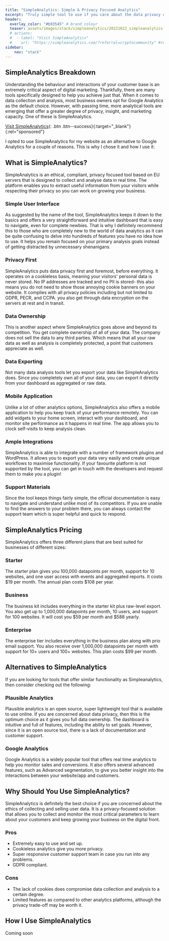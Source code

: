 ```yaml
---
title: "SimpleAnalytics: Simple & Privacy Focused Analytics"
excerpt: "Truly simple tool to use if you care about the data privacy of your visitors and want to comply with GDPR automatically."
header:
  overlay_color: "#b93545" # brand colour
  teaser: assets/images/stack/simpleanalytics/20221022_simpleanalytics.png
  # actions:
  #  - label: "Visit SimpleAnalytics"
  #    url: "https://simpleanalytics.com/?referral=cryptocommunity" #referral link
sidebar:
    nav: "stack"
---
```


## SimpleAnalytics Breakdown

Understanding the behaviour and interactions of your customer base is an extremely critical aspect of digital marketing. Thankfully, there are many tools specifically designed to help you achieve just that. When it comes to data collection and analysis, most business owners opt for Google Analytics as the default choice. However, with passing time, more analytical tools are emerging that offer a greater degree of privacy, insight, and marketing capacity. One of these is SimpleAnalytics.

[Visit SimpleAnalytics](https://simpleanalytics.com/?referral=cryptocommunity){: .btn .btn--success}{:target="_blank"}{:rel="sponsored"}

I opted to use SimpleAnalytics for my website as an alternative to Google Analytics for a couple of reasons. This is why I chose it and how I use it:

## What is SimpleAnalytics?

SimpleAnalytics is an ethical, compliant, privacy focused tool based on EU servers that is designed to collect and analyse data in real time. The platform enables you to extract useful information from your visitors while respecting their privacy so you can work on growing your business.

### Simple User Interface

As suggested by the name of the tool, SimpleAnalytics keeps it down to the basics and offers a very straightforward and intuitive dashboard that is easy to navigate, even for complete newbies. That is why I definitely recommend this to those who are completely new to the world of data analytics as it can be quite confusing to delve into hundreds of features you have no idea how to use. It helps you remain focused on your primary analysis goals instead of getting distracted by unnecessary shenanigans. 

### Privacy First

SimpleAnalytics puts data privacy first and foremost, before everything. It operates on a cookieless basis, meaning your visitors' personal data is never stored. No IP addresses are tracked and no PII is stored- this also means you do not need to show those annoying cookie banners on your website. It complies with all privacy policies including but not limited to GDPR, PECR, and CCPA. you also get through data encryption on the servers at rest and in transit. 

### Data Ownership

This is another aspect where SimpleAnalytics goes above and beyond its competition. You get complete ownership of all of your data. The company does not sell the data to any third parties. Which means that all your raw data as well as analysis is completely protected, a point that customers appreciate as well. 

### Data Exporting

Not many data analysis tools let you export your data like SimpleAnalytics does. Since you completely own all of your data, you can export it directly from your dashboard as aggregated or raw data.

### Mobile Application

Unlike a lot of other analytics options, SimpleAnalytics also offers a mobile application to help you keep track of your performance remotely. You can add widgets to your home screen, interact with your dashboard, and monitor site performance as it happens in real time. The app allows you to clock self-visits to keep analysis clean. 

### Ample Integrations

SimpleAnalytics is able to integrate with a number of framework plugins and WordPress. It allows you to export your data very easily and create unique workflows to maximise functionality. If your favourite platform is not supported by the tool, you can get in touch with the developers and request them to make you a plugin!

### Support Materials

Since the tool keeps things fairly simple, the official documentation is easy to navigate and understand unlike most of its competitors. If you are unable to find the answers to your problem there, you can always contact the support team which is super helpful and quick to respond.

## SimpleAnalytics Pricing 

SimpleAnalytics offers three different plans that are best suited for businesses of different sizes:

### Starter 

The starter plan gives you 100,000 datapoints per month, support for 10 websites, and one user access with events and aggregated reports. It costs $19 per month. The annual plan costs $108 per year.

### Business 

The business kit includes everything in the starter kit plus raw-level export. You also get up to 1,000,000 datapoints per month, 10 users, and support for 100 websites. It will cost you $59 per month and $588 yearly. 

### Enterprise 

The enterprise tier includes everything in the business plan along with prio email support. You also receive over 1,000,000 datapoints per month with support for 10+ users and 100+ websites. This plan costs $99 per month.

## Alternatives to SimpleAnalytics

If you are looking for tools that offer similar functionality as Simpleanalytics, then consider checking out the following:

### Plausible Analytics

Plausible analytics is an open source, super lightweight tool that is available to use online. If you are concerned about data privacy, then this is the optimum choice as it gives you full data ownership. The dashboard is intuitive and full of features, including the ability to set goals. However, since it is an open source tool, there is a lack of documentation and customer support. 

### Google Analytics

Google Analytics is a widely popular tool that offers real time analytics to help you monitor sales and conversions. It also offers several advanced features, such as Advanced segmentation, to give you better insight into the interactions between your website/app and customers.

## Why Should You Use SimpleAnalytics?

SimpleAnalytics is definitely the best choice if you are concerned about the ethics of collecting and selling user data. It is a privacy-focused solution that allows you to collect and monitor the most critical parameters to learn about your customers and keep growing your business on the digital front. 

### Pros 

* Extremely easy to use and set up.
* Cookieless analytics give you more privacy. 
* Super responsive customer support team in case you run into any problems. 
* GDPR compliant.

### Cons 

* The lack of cookies does compromise data collection and analysis to a certain degree. 
* Limited features as compared to other analytics platforms, although the privacy trade-off may be worth it.

## How I Use SimpleAnalytics

> 
Coming soon

